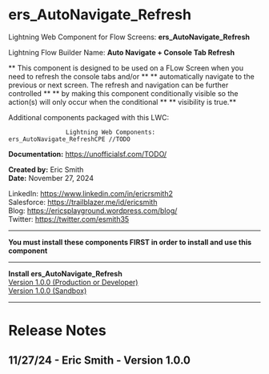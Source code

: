 # ers_AutoNavigate_Refresh

Lightning Web Component for Flow Screens: **ers_AutoNavigate_Refresh**

Lightning Flow Builder Name: **Auto Navigate + Console Tab Refresh**

** This component is designed to be used on a FLow Screen when you need to refresh the console tabs and/or **
** automatically navigate to the previous or next screen.  The refresh and navigation can be further controlled **
** by making this component conditionally visible so the action(s) will only occur when the conditional **
** visibility is true.**

Additional components packaged with this LWC:

                    Lightning Web Components:   ers_AutoNavigate_RefreshCPE //TODO

**Documentation:** https://unofficialsf.com/TODO/

**Created by:** Eric Smith  
**Date:** November 27, 2024

LinkedIn: https://www.linkedin.com/in/ericrsmith2  
Salesforce: https://trailblazer.me/id/ericsmith  
Blog: https://ericsplayground.wordpress.com/blog/  
Twitter: https://twitter.com/esmith35

---

**You must install these components FIRST in order to install and use this component**  


---

**Install ers_AutoNavigate_Refresh**  
[Version 1.0.0 (Production or Developer)](https://login.salesforce.com/packaging/installPackage.apexp?p0=04t5G000004fz9nQAA)  
[Version 1.0.0 (Sandbox)](https://test.salesforce.com/packaging/installPackage.apexp?p0=04t5G000004fz9nQAA)

---

# Release Notes

## 11/27/24 - Eric Smith - Version 1.0.0
